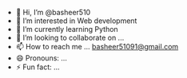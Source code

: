 - 👋 Hi, I’m @basheer510
- 👀 I’m interested in Web development
- 🌱 I’m currently learning Python
- 💞️ I’m looking to collaborate on ...
- 📫 How to reach me ... basheer51091@gmail.com
- 😄 Pronouns: ...
- ⚡ Fun fact: ...

<!---
basheer510/basheer510 is a ✨ special ✨ repository because its `README.md` (this file) appears on your GitHub profile.
You can click the Preview link to take a look at your changes.
--->
